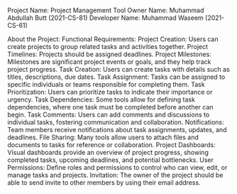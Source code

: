 Project Name: Project Management Tool
Owner Name: Muhammad Abdullah Butt (2021-CS-81)
Developer Name: Muhammad Waseem (2021-CS-61)

About the Project:
Functional Requirements:
Project Creation:  Users can create projects to group related tasks and
activities together.
Project Timelines: Projects should be assigned deadlines.
Project Milestones:  Milestones are significant project events or goals,
and they help track project progress.
Task   Creation:  Users   can   create   tasks   with   details   such   as   titles,
descriptions, due dates.
Task Assignment: Tasks can be assigned to specific individuals or teams
responsible for completing them.
Task Prioritization: Users can prioritize tasks to indicate their importance
or urgency.
Task Dependencies:  Some tools allow for defining task dependencies,
where one task must be completed before another can begin.
Task Comments: Users can add comments and discussions to individual
tasks, fostering communication and collaboration.
Notifications: Team members receive notifications about task assignments,
updates, and deadlines.
File Sharing: Many tools allow users to attach files and documents to tasks
for reference or collaboration.
Project Dashboards:  Visual dashboards provide an overview of project
progress,   showing   completed   tasks,   upcoming   deadlines,   and   potential
bottlenecks.
User Permissions: Define roles and permissions to control who can view,
edit, or manage tasks and projects.
Invitation: The owner of the project should be able to send invite to
other members by using their email address.